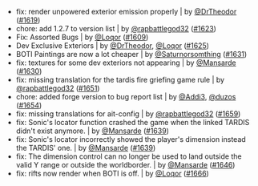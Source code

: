 - fix: render unpowered exterior emission properly | by [@DrTheodor](https://github.com/DrTheodor) ([#1619](https://github.com/amblelabs/ait/pull/1619))
- chore: add 1.2.7 to version list | by [@rapbattlegod32](https://github.com/rapbattlegod32) ([#1623](https://github.com/amblelabs/ait/pull/1623))
- Fix: Assorted Bugs | by [@Loqor](https://github.com/Loqor) ([#1609](https://github.com/amblelabs/ait/pull/1609))
- Dev Exclusive Exteriors | by [@DrTheodor](https://github.com/DrTheodor), [@Loqor](https://github.com/Loqor) ([#1625](https://github.com/amblelabs/ait/pull/1625))
- BOTI Paintings are now a lot cheaper | by [@Saturnorsomthing](https://github.com/Saturnorsomthing) ([#1631](https://github.com/amblelabs/ait/pull/1631))
- fix: textures for some dev exteriors not appearing | by [@Mansarde](https://github.com/Mansarde) ([#1630](https://github.com/amblelabs/ait/pull/1630))
- fix: missing translation for the tardis fire griefing game rule | by [@rapbattlegod32](https://github.com/rapbattlegod32) ([#1651](https://github.com/amblelabs/ait/pull/1651))
- chore: added forge version to bug report list | by [@Addi3](https://github.com/Addi3), [@duzos](https://github.com/duzos) ([#1654](https://github.com/amblelabs/ait/pull/1654))
- fix: missing translations for ait-config | by [@rapbattlegod32](https://github.com/rapbattlegod32) ([#1659](https://github.com/amblelabs/ait/pull/1659))
- fix: Sonic's locator function crashed the game when the linked TARDIS didn't exist anymore. | by [@Mansarde](https://github.com/Mansarde) ([#1639](https://github.com/amblelabs/ait/pull/1639))
- fix: Sonic's locator incorrectly showed the player's dimension instead the TARDIS' one. | by [@Mansarde](https://github.com/Mansarde) ([#1639](https://github.com/amblelabs/ait/pull/1639))
- fix: The dimension control can no longer be used to land outside the valid Y range or outside the worldborder. | by [@Mansarde](https://github.com/Mansarde) ([#1646](https://github.com/amblelabs/ait/pull/1646))
- fix: rifts now render when BOTI is off. | by [@Loqor](https://github.com/Loqor) ([#1666](https://github.com/amblelabs/ait/pull/1666))
